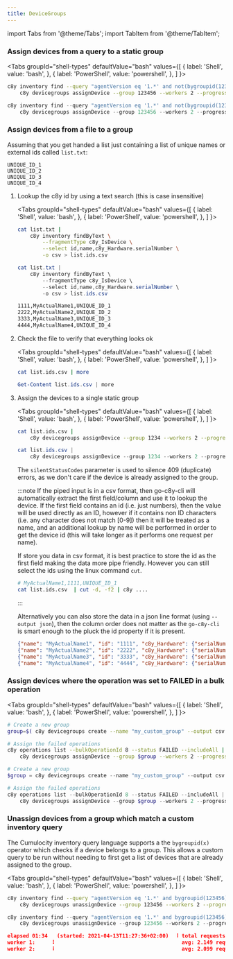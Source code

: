```yaml
---
title: DeviceGroups
---
```


import Tabs from '@theme/Tabs';
import TabItem from '@theme/TabItem';

### Assign devices from a query to a static group

<Tabs
  groupId="shell-types"
  defaultValue="bash"
  values={[
    { label: 'Shell', value: 'bash', },
    { label: 'PowerShell', value: 'powershell', },
  ]
}>
<TabItem value="bash">

```bash
c8y inventory find --query "agentVersion eq '1.*' and not(bygroupid(123456))" --includeAll |
    c8y devicegroups assignDevice --group 123456 --workers 2 --progress
```

</TabItem>
<TabItem value="powershell">

```powershell
c8y inventory find --query "agentVersion eq '1.*' and not(bygroupid(123456))" --includeAll |
    c8y devicegroups assignDevice --group 123456 --workers 2 --progress
```

</TabItem>
</Tabs>


### Assign devices from a file to a group

Assuming that you get handed a list just containing a list of unique names or external ids called `list.txt`:

```text title="file: devices.txt"
UNIQUE_ID_1
UNIQUE_ID_2
UNIQUE_ID_3
UNIQUE_ID_4
```

1. Lookup the c8y id by using a text search (this is case insensitive)

    <Tabs
    groupId="shell-types"
    defaultValue="bash"
    values={[
        { label: 'Shell', value: 'bash', },
        { label: 'PowerShell', value: 'powershell', },
    ]
    }>
    <TabItem value="bash">

    ```bash
    cat list.txt |
        c8y inventory findByText \
            --fragmentType c8y_IsDevice \
            --select id,name,c8y_Hardware.serialNumber \
            -o csv > list.ids.csv
    ```

    </TabItem>
    <TabItem value="powershell">

    ```powershell
    cat list.txt |
        c8y inventory findByText \
            --fragmentType c8y_IsDevice \
            --select id,name,c8y_Hardware.serialNumber \
            -o csv > list.ids.csv
    ```

    </TabItem>
    </Tabs>

    ```bash title="Output file: list.ids.csv"
    1111,MyActualName1,UNIQUE_ID_1
    2222,MyActualName2,UNIQUE_ID_2
    3333,MyActualName3,UNIQUE_ID_3
    4444,MyActualName4,UNIQUE_ID_4
    ```

2. Check the file to verify that everything looks ok

    <Tabs
    groupId="shell-types"
    defaultValue="bash"
    values={[
        { label: 'Shell', value: 'bash', },
        { label: 'PowerShell', value: 'powershell', },
    ]
    }>
    <TabItem value="bash">

    ```bash
    cat list.ids.csv | more
    ```

    </TabItem>
    <TabItem value="powershell">

    ```powershell
    Get-Content list.ids.csv | more
    ```

    </TabItem>
    </Tabs>

3. Assign the devices to a single static group

    <Tabs
    groupId="shell-types"
    defaultValue="bash"
    values={[
        { label: 'Shell', value: 'bash', },
        { label: 'PowerShell', value: 'powershell', },
    ]
    }>
    <TabItem value="bash">

    ```bash
    cat list.ids.csv |
        c8y devicegroups assignDevice --group 1234 --workers 2 --progress --silentStatusCodes 409
    ```

    </TabItem>
    <TabItem value="powershell">

    ```powershell
    cat list.ids.csv |
        c8y devicegroups assignDevice --group 1234 --workers 2 --progress --silentStatusCodes 409
    ```

    </TabItem>
    </Tabs>

    The `silentStatusCodes` parameter is used to silence 409 (duplicate) errors, as we don't care if the device is already assigned to the group.

    :::note
    If the piped input is in a csv format, then go-c8y-cli will automatically extract the first field/column and use it to lookup the device. If the first field contains an id (i.e. just numbers), then the value will be used directly as an ID, however if it contains non ID characters (i.e. any character does not match [0-9]) then it will be treated as a name, and an additional lookup by name will be performed in order to get the device id (this will take longer as it performs one request per name).

    If store you data in csv format, it is best practice to store the id as the first field making the data more pipe friendly. However you can still select the ids using the linux command `cut`.

    ```bash
    # MyActualName1,1111,UNIQUE_ID_1
    cat list.ids.csv  | cut -d, -f2 | c8y ....
    ```
    :::
    
    Alternatively you can also store the data in a json line format (using `--output json`), then the column order does not matter as the `go-c8y-cli` is smart enough to the pluck the id property if it is present.

    ```json title="Output: Example JSON lines"
    {"name": "MyActualName1", "id": "1111", "c8y_Hardware": {"serialNumber": "UNIQUE_ID_1"}}
    {"name": "MyActualName2", "id": "2222", "c8y_Hardware": {"serialNumber": "UNIQUE_ID_2"}}
    {"name": "MyActualName3", "id": "3333", "c8y_Hardware": {"serialNumber": "UNIQUE_ID_3"}}
    {"name": "MyActualName4", "id": "4444", "c8y_Hardware": {"serialNumber": "UNIQUE_ID_4"}}    
    ```

### Assign devices where the operation was set to FAILED in a bulk operation

<Tabs
  groupId="shell-types"
  defaultValue="bash"
  values={[
    { label: 'Shell', value: 'bash', },
    { label: 'PowerShell', value: 'powershell', },
  ]
}>
<TabItem value="bash">

```bash
# Create a new group
group=$( c8y devicegroups create --name "my_custom_group" --output csv --select id )

# Assign the failed operations
c8y operations list --bulkOperationId 8 --status FAILED --includeAll |
    c8y devicegroups assignDevice --group $group --workers 2 --progress --silentStatusCodes 409
```

</TabItem>
<TabItem value="powershell">

```powershell
# Create a new group
$group = c8y devicegroups create --name "my_custom_group" --output csv --select id

# Assign the failed operations
c8y operations list --bulkOperationId 8 --status FAILED --includeAll |
    c8y devicegroups assignDevice --group $group --workers 2 --progress --silentStatusCodes 409
```

</TabItem>
</Tabs>

### Unassign devices from a group which match a custom inventory query

The Cumulocity inventory query language supports a the `bygroupid(x)` operator which checks if a device belongs to a group. This allows a custom query to be run without needing to first get a list of devices that are already assigned to the group. 

<Tabs
  groupId="shell-types"
  defaultValue="bash"
  values={[
    { label: 'Shell', value: 'bash', },
    { label: 'PowerShell', value: 'powershell', },
  ]
}>
<TabItem value="bash">

```bash
c8y inventory find --query "agentVersion eq '1.*' and bygroupid(123456)" --includeAll |
    c8y devicegroups unassignDevice --group 123456 --workers 2 --progress
```

</TabItem>
<TabItem value="powershell">

```powershell
c8y inventory find --query "agentVersion eq '1.*' and bygroupid(123456)" --includeAll |
    c8y devicegroups unassignDevice --group 123456 --workers 2 --progress
```

</TabItem>
</Tabs>

```json title="Output"
elapsed 01:34   (started: 2021-04-13T11:27:36+02:00)  ⠸ total requests sent:  399
worker 1:     ⠸                                         avg: 2.149 request/s
worker 2:     ⠸                                         avg: 2.099 request/s
```
